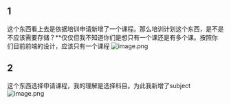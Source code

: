 ## 1
这个东西看上去是依据培训申请新增了一个课程。那么培训计划这个东西，是不是不应该需要存储？**仅仅但我不知道你们是想只有一个课还是有多个课。按照你们目前前端的设计，应该只有一个课程
![image.png](https://s2.loli.net/2024/07/03/iPKt7JwqSvpVQ53.png)
## 2
这个东西选择申请课程，我的理解是选择科目。为此我新增了subject
![image.png](https://s2.loli.net/2024/07/03/DlBPdKLvitANbk2.png)
